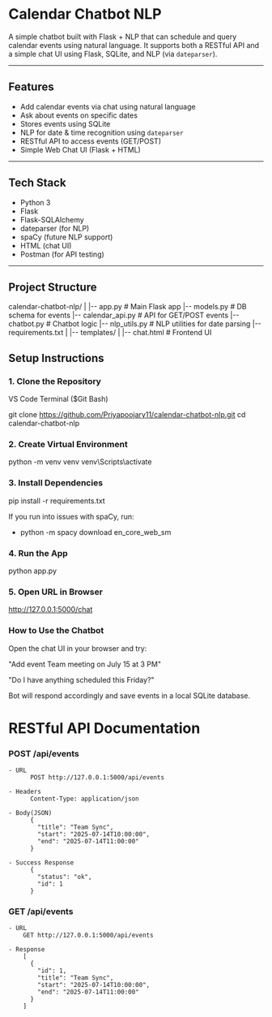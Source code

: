 #  Calendar Chatbot NLP

A simple chatbot built with Flask + NLP that can schedule and query calendar events using natural language. It supports both a RESTful API and a simple chat UI using Flask, SQLite, and NLP (via `dateparser`).

---

##  Features

- Add calendar events via chat using natural language
- Ask about events on specific dates
- Stores events using SQLite
- NLP for date & time recognition using `dateparser`
- RESTful API to access events (GET/POST)
- Simple Web Chat UI (Flask + HTML)

---

##  Tech Stack

- Python 3
- Flask
- Flask-SQLAlchemy
- dateparser (for NLP)
- spaCy (future NLP support)
- HTML (chat UI)
- Postman (for API testing)

---

##  Project Structure

calendar-chatbot-nlp/
|
|-- app.py    # Main Flask app
|-- models.py   # DB schema for events
|-- calendar_api.py   # API for GET/POST events
|-- chatbot.py   # Chatbot logic
|-- nlp_utils.py   # NLP utilities for date parsing
|-- requirements.txt
|
|-- templates/
|    |-- chat.html    # Frontend UI


##  Setup Instructions

### 1.  Clone the Repository

  VS Code Terminal ($Git Bash)

  git clone https://github.com/Priyapoojary11/calendar-chatbot-nlp.git
  cd calendar-chatbot-nlp

### 2. Create Virtual Environment

  python -m venv venv
  venv\Scripts\activate

### 3. Install Dependencies

  pip install -r requirements.txt

  If you run into issues with spaCy, run:
  - python -m spacy download en_core_web_sm

### 4. Run the App

  python app.py

### 5. Open URL in Browser

  http://127.0.0.1:5000/chat


### How to Use the Chatbot

Open the chat UI in your browser and try:

"Add event Team meeting on July 15 at 3 PM"

"Do I have anything scheduled this Friday?"

Bot will respond accordingly and save events in a local SQLite database.


# RESTful API Documentation

 ### POST /api/events

    - URL 
          POST http://127.0.0.1:5000/api/events

    - Headers
          Content-Type: application/json

    - Body(JSON)
          {
            "title": "Team Sync",
            "start": "2025-07-14T10:00:00",
            "end": "2025-07-14T11:00:00"
          }

    - Success Response
          {
            "status": "ok",
            "id": 1
          }
          
  ### GET /api/events

    - URL
        GET http://127.0.0.1:5000/api/events

    - Response
        [
          {
            "id": 1,
            "title": "Team Sync",
            "start": "2025-07-14T10:00:00",
            "end": "2025-07-14T11:00:00"
          }
        ]
